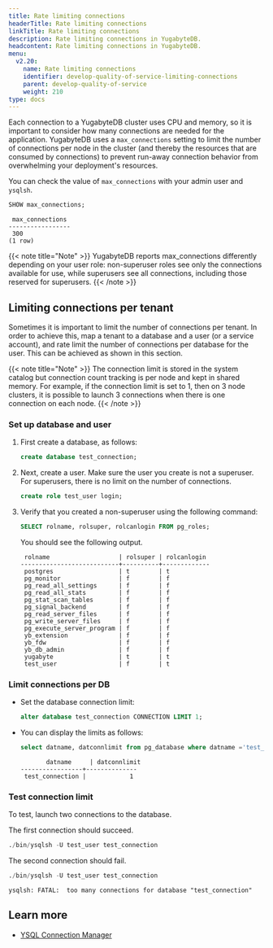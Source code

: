 ```yaml
---
title: Rate limiting connections
headerTitle: Rate limiting connections
linkTitle: Rate limiting connections
description: Rate limiting connections in YugabyteDB.
headcontent: Rate limiting connections in YugabyteDB.
menu:
  v2.20:
    name: Rate limiting connections
    identifier: develop-quality-of-service-limiting-connections
    parent: develop-quality-of-service
    weight: 210
type: docs
---
```


Each connection to a YugabyteDB cluster uses CPU and memory, so it is important to consider how many connections are needed for the application. YugabyteDB uses a `max_connections` setting to limit the number of connections per node in the cluster (and thereby the resources that are consumed by connections) to prevent run-away connection behavior from overwhelming your deployment's resources.

You can check the value of `max_connections` with your admin user and `ysqlsh`.

```sql
SHOW max_connections;
```

```output
 max_connections
-----------------
 300
(1 row)
```

{{< note title="Note" >}}
YugabyteDB reports max_connections differently depending on your user role: non-superuser roles see only the connections available for use, while superusers see all connections, including those reserved for superusers.
{{< /note >}}

## Limiting connections per tenant

Sometimes it is important to limit the number of connections per tenant. In order to achieve this, map a tenant to a database and a user (or a service account), and rate limit the number of connections per database for the user. This can be achieved as shown in this section.

{{< note title="Note" >}}
The connection limit is stored in the system catalog but connection count tracking is per node and kept in shared memory. For example, if the connection limit is set to 1, then on 3 node clusters, it is possible to launch 3 connections when there is one connection on each node.
{{< /note >}}

### Set up database and user

  1. First create a database, as follows:

     ```sql
     create database test_connection;
     ```

  1. Next, create a user. Make sure the user you create is not a superuser. For superusers, there is no limit on the number of connections.

     ```sql
     create role test_user login;
     ```

  1. Verify that you created a non-superuser using the following command:

     ```sql
     SELECT rolname, rolsuper, rolcanlogin FROM pg_roles;
     ```

     You should see the following output.

     ```output
      rolname                   | rolsuper | rolcanlogin
     ---------------------------+----------+-------------
      postgres                  | t        | t
      pg_monitor                | f        | f
      pg_read_all_settings      | f        | f
      pg_read_all_stats         | f        | f
      pg_stat_scan_tables       | f        | f
      pg_signal_backend         | f        | f
      pg_read_server_files      | f        | f
      pg_write_server_files     | f        | f
      pg_execute_server_program | f        | f
      yb_extension              | f        | f
      yb_fdw                    | f        | f
      yb_db_admin               | f        | f
      yugabyte                  | t        | t
      test_user                 | f        | t
     ```

### Limit connections per DB

- Set the database connection limit:

  ```sql
  alter database test_connection CONNECTION LIMIT 1;
  ```

- You can display the limits as follows:

  ```sql
  select datname, datconnlimit from pg_database where datname ='test_connection' ;
  ```

  ```output
         datname     | datconnlimit
  -----------------+--------------
   test_connection |            1
  ```

### Test connection limit

To test, launch two connections to the database.

The first connection should succeed.

```sql
./bin/ysqlsh -U test_user test_connection
```

The second connection should fail.

```sql
./bin/ysqlsh -U test_user test_connection
```

```output
ysqlsh: FATAL:  too many connections for database "test_connection"
```

## Learn more

- [YSQL Connection Manager](../../../explore/connection-manager/connection-mgr-ysql/)
